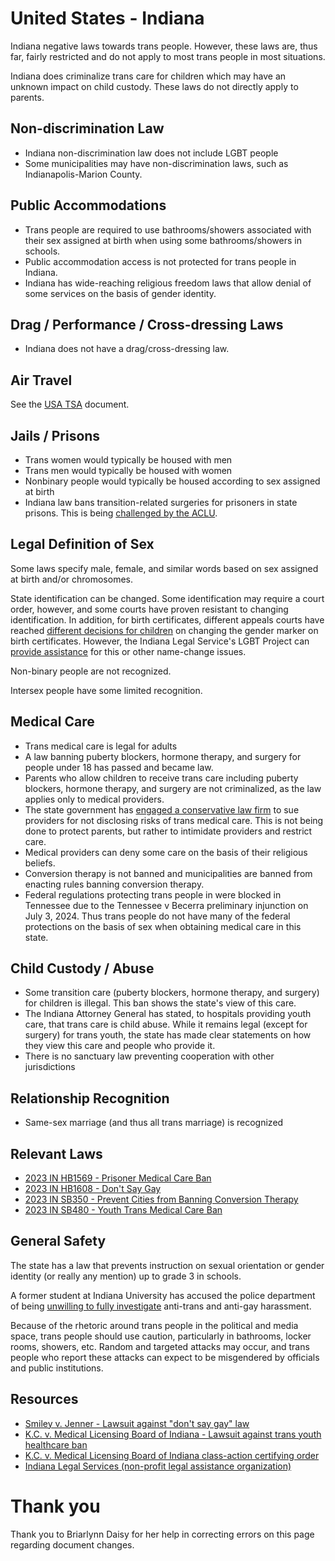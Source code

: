 # United States - Indiana

Indiana negative laws towards trans people. However, these laws
are, thus far, fairly restricted and do not apply to most
trans people in most situations.

Indiana does criminalize trans care for children which may have an
unknown impact on child custody. These laws do not directly apply to parents.

## Non-discrimination Law

 * Indiana non-discrimination law does not include LGBT people
 * Some municipalities may have non-discrimination laws, such as
   Indianapolis-Marion County.

## Public Accommodations

 * Trans people are required to use bathrooms/showers associated with their
   sex assigned at birth when using some bathrooms/showers in schools.
 * Public accommodation access is not protected for trans people in Indiana.
 * Indiana has wide-reaching religious freedom laws that allow denial of
   some services on the basis of gender identity.

## Drag / Performance / Cross-dressing Laws

 * Indiana does not have a drag/cross-dressing law.

## Air Travel

See the [USA TSA](notes/tsa.md) document.

## Jails / Prisons

 * Trans women would typically be housed with men
 * Trans men would typically be housed with women
 * Nonbinary people would typically be housed according to sex
   assigned at birth
 * Indiana law bans transition-related surgeries for prisoners in state
   prisons.  This is being [challenged by the
   ACLU](https://www.aclu-in.org/en/press-releases/aclu-indiana-sues-idoc-over-new-law-bans-trans-medical-care-correctional-facilities).

## Legal Definition of Sex

Some laws specify male, female, and similar words based on sex assigned
at birth and/or chromosomes.

State identification can be changed. Some identification may require a
court order, however, and some courts have proven resistant to changing
identification. In addition, for birth certificates, different appeals
courts have reached [different
decisions for children](https://www.nwitimes.com/news/local/crime-and-courts/judicial-uncertainty-continues-over-birth-certificate-changes-for-transgender-hoosiers/article_e2032d1e-ef6d-11ed-8865-7bb25f459685.html)
on changing the gender marker on birth certificates. However, the
Indiana Legal Service's LGBT Project can [provide
assistance](https://www.indianalegalservices.org/namegendermarkerfaq)
for this or other name-change issues.

Non-binary people are not recognized.

Intersex people have some limited recognition.

## Medical Care

 * Trans medical care is legal for adults
 * A law banning puberty blockers, hormone therapy, and surgery for
   people under 18 has passed and became law.
 * Parents who allow children to receive trans care including puberty
   blockers, hormone therapy, and surgery are not criminalized, as the
   law applies only to medical providers.
 * The state government has [engaged a conservative law
   firm](https://www.indystar.com/story/news/politics/2024/02/01/indiana-ag-enlists-dc-firm-to-investigate-transgender-care-providers/71770234007/)
   to sue providers for not disclosing risks of trans medical care. This
   is not being done to protect parents, but rather to intimidate
   providers and restrict care.
 * Medical providers can deny some care on the basis of their religious
   beliefs.
 * Conversion therapy is not banned and municipalities are banned from
   enacting rules banning conversion therapy.
 * Federal regulations protecting trans people in were blocked in
   Tennessee due to the Tennessee v Becerra preliminary injunction on
   July 3, 2024. Thus trans people do not have many of the federal
   protections on the basis of sex when obtaining medical care in this
   state.

## Child Custody / Abuse

 * Some transition care (puberty blockers, hormone therapy, and surgery)
   for children is illegal.  This ban shows the state's view of this care.
 * The Indiana Attorney General has stated, to hospitals providing youth
   care, that trans care is child abuse. While it remains legal (except
   for surgery) for trans youth, the state has made clear statements on
   how they view this care and people who provide it.
 * There is no sanctuary law preventing cooperation with other
   jurisdictions
 
## Relationship Recognition

 * Same-sex marriage (and thus all trans marriage) is recognized

## Relevant Laws

 * [2023 IN HB1569 - Prisoner Medical Care Ban](https://legiscan.com/IN/text/HB1569/id/2766909)
 * [2023 IN HB1608 - Don't Say Gay](https://legiscan.com/IN/text/HB1608/id/2790220)
 * [2023 IN SB350 - Prevent Cities from Banning Conversion Therapy](https://iga.in.gov/legislative/2023/bills/senate/350#document-d6ae1d25)
 * [2023 IN SB480 - Youth Trans Medical Care Ban](https://legiscan.com/IN/text/SB0480/id/2763114)

## General Safety

The state has a law that prevents instruction on sexual orientation or
gender identity (or really any mention) up to grade 3 in schools.

A former student at Indiana University has accused the police department
of being [unwilling to fully
investigate](https://www.idsnews.com/article/2023/09/former-iu-student-declan-farley-posts-update-harassment-last-year)
anti-trans and anti-gay harassment.

Because of the rhetoric around trans people in the political and media
space, trans people should use caution, particularly in bathrooms,
locker rooms, showers, etc.  Random and targeted attacks may occur, and
trans people who report these attacks can expect to be misgendered by
officials and public institutions.

## Resources

 * [Smiley v. Jenner - Lawsuit against "don't say gay" law](https://www.aclu-in.org/en/press-releases/aclu-indiana-challenges-law-censoring-classroom-discussions)
 * [K.C. v. Medical Licensing Board of Indiana - Lawsuit against trans
   youth healthcare ban](https://www.aclu.org/cases/k-c-v-medical-licensing-board-of-indiana)
 * [K.C. v. Medical Licensing Board of Indiana class-action certifying
   order](https://aboutblaw.com/bcrL)
 * [Indiana Legal Services (non-profit legal assistance organization)](https://www.indianalegalservices.org/)

# Thank you

Thank you to Briarlynn Daisy for her help in correcting errors on this
page regarding document changes.
